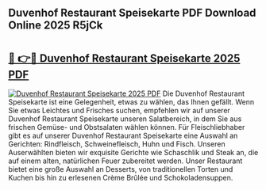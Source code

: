 ## Duvenhof Restaurant Speisekarte PDF Download Online 2025 R5jCk

# <h2><a href="http://gcddlii.nevu.top/?p=Duvenhof+Restaurant+Speisekarte">🔗 👉🔴 Duvenhof Restaurant Speisekarte 2025 PDF</a></h2>

[![Duvenhof Restaurant Speisekarte 2025 PDF](https://i.imgur.com/dBaPXMq.png)](http://gcddlii.nevu.top/?p=Duvenhof+Restaurant+Speisekarte)
Die Duvenhof Restaurant Speisekarte ist eine Gelegenheit, etwas zu wählen, das Ihnen gefällt. Wenn Sie etwas Leichtes und Frisches suchen, empfehlen wir auf unserer Duvenhof Restaurant Speisekarte unseren Salatbereich, in dem Sie aus frischen Gemüse- und Obstsalaten wählen können. Für Fleischliebhaber gibt es auf unserer Duvenhof Restaurant Speisekarte eine Auswahl an Gerichten: Rindfleisch, Schweinefleisch, Huhn und Fisch. Unseren Auserwählten bieten wir exquisite Gerichte wie Schaschlik und Steak an, die auf einem alten, natürlichen Feuer zubereitet werden. Unser Restaurant bietet eine große Auswahl an Desserts, von traditionellen Torten und Kuchen bis hin zu erlesenen Crème Brûlée und Schokoladensuppen.
